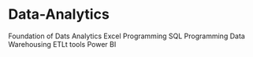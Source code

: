 # Data-Analytics
Foundation of Dats Analytics
Excel Programming
SQL Programming
Data Warehousing
ETLt tools
Power BI
